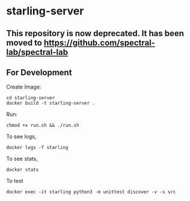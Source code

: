 # starling-server
## This repository is now deprecated. It has been moved to https://github.com/spectral-lab/spectral-lab
## For Development

Create Image:
```shell
cd starling-server
docker build -t starling-server .
```

Run:
```shell
chmod +x run.sh && ./run.sh
```

To see logs,
```shell
docker logs -f starling
```

To see stats,
```shell
docker stats
```

To test
```shell
docker exec -it starling python3 -m unittest discover -v -s src
```

